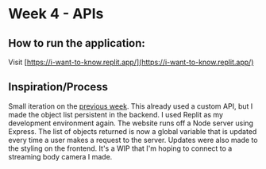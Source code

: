 # Week 4 - APIs

## How to run the application:

Visit [https://i-want-to-know.replit.app/](https://i-want-to-know.replit.app/)

## Inspiration/Process

Small iteration on the [previous week](https://github.com/s-ahal/DW_W3_What-are-You). This already used a custom API, but I made the object list persistent in the backend.
I used Replit as my development environment again. The website runs off a Node server using Express. The list of objects returned is now a global variable that is updated every time a user makes a request to the server. 
Updates were also made to the styling on the frontend. It's a WIP that I'm hoping to connect to a streaming body camera I made.
